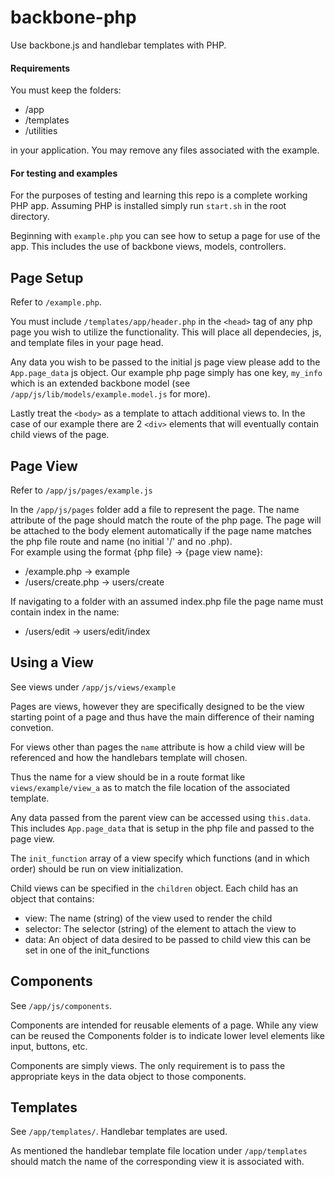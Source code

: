 # backbone-php
Use backbone.js and handlebar templates with PHP.

#### Requirements
You must keep the folders:
* /app
* /templates
* /utilities

in your application. You may remove any files associated with the example.

#### For testing and examples
For the purposes of testing and learning this repo is a complete working PHP app. Assuming PHP is installed simply run `start.sh` in the root directory.

Beginning with `example.php` you can see how to setup a page for use of the app. This includes the use of backbone views, models, controllers.


## Page Setup
Refer to `/example.php`.

You must include `/templates/app/header.php` in the `<head>` tag of any php page you wish to utilize the functionality. This will place all dependecies, js, and template files in your page head.

Any data you wish to be passed to the initial js page view please add to the `App.page_data` js object. Our example php page simply has one key, `my_info` which is an extended backbone model (see `/app/js/lib/models/example.model.js` for more).

Lastly treat the `<body>` as a template to attach additional views to. In the case of our example there are 2 `<div>` elements that will eventually contain child views of the page.

## Page View
Refer to `/app/js/pages/example.js`

In the `/app/js/pages` folder add a file to represent the page. The name attribute of the page should match the route of the php page. The page will be attached to the body element automatically if the page name
matches the php file route and name (no initial '/' and no .php).  
For example using the format {php file} -> {page view name}:
* /example.php -> example
* /users/create.php -> users/create

If navigating to a folder with an assumed index.php file the page name must
contain index in the name:
* /users/edit -> users/edit/index

## Using a View
See views under `/app/js/views/example`

Pages are views, however they are specifically designed to be the view starting point of a page and thus have the main difference of their naming convetion.

For views other than pages the `name` attribute is how a child view will be referenced and how the handlebars template will chosen.

Thus the name for a view should be in a route format like `views/example/view_a` as to match the file location of the associated template.

Any data passed from the parent view can be accessed using `this.data`. This includes `App.page_data` that is setup in the php file and passed to the page view.

The `init_function` array of a view specify which functions (and in which order) should be run on view initialization.

Child views can be specified in the `children` object. Each child has an object that contains:
* view: The name (string) of the view used to render the child
* selector: The selector (string) of the element to attach the view to
* data: An object of data desired to be passed to child view this can be set in one of the init_functions

## Components
See `/app/js/components`.

Components are intended for reusable elements of a page. While any view can be reused the Components folder is to indicate lower level elements like input, buttons, etc.

Components are simply views. The only requirement is to pass the appropriate keys in the data object to those components.

## Templates
See `/app/templates/`. Handlebar templates are used.

As mentioned the handlebar template file location under `/app/templates` should match the name of the corresponding view it is associated with.

